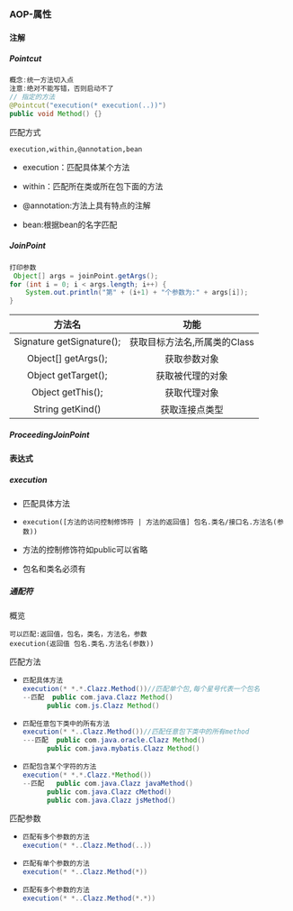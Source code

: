 ### AOP-属性

#### 注解

##### Pointcut

```java
概念:统一方法切入点
注意:绝对不能写错，否则启动不了
// 指定的方法
@Pointcut("execution(* execution(..))")
public void Method() {}
```

匹配方式

```
execution,within,@annotation,bean
```

- execution：匹配具体某个方法

- within：匹配所在类或所在包下面的方法

- @annotation:方法上具有特点的注解
- bean:根据bean的名字匹配

##### JoinPoint

```java
打印参数
 Object[] args = joinPoint.getArgs();
for (int i = 0; i < args.length; i++) {
    System.out.println("第" + (i+1) + "个参数为:" + args[i]);
}
```

|          方法名           |             功能             |
| :-----------------------: | :--------------------------: |
| Signature getSignature(); | 获取目标方法名,所属类的Class |
|    Object[] getArgs();    |         获取参数对象         |
|    Object getTarget();    |       获取被代理的对象       |
|     Object getThis();     |         获取代理对象         |
|     String getKind()      |        获取连接点类型        |

##### ProceedingJoinPoint

#### 表达式

##### execution

- 匹配具体方法

- ```
  execution([方法的访问控制修饰符 | 方法的返回值] 包名.类名/接口名.方法名(参数))
  ```

- 方法的控制修饰符如public可以省略

- 包名和类名必须有



##### 通配符

概览

```
可以匹配:返回值，包名，类名，方法名，参数
execution(返回值 包名.类名.方法名(参数))
```

匹配方法

- ```JAVA
  匹配具体方法
  execution(* *.*.Clazz.Method())//匹配单个包,每个星号代表一个包名
  --匹配  public com.java.Clazz Method()
      	public com.js.Clazz Method()
  ```

- ```JAVA
  匹配任意包下类中的所有方法
  execution(* *..Clazz.Method())//匹配任意包下类中的所有method
  ---匹配  public com.java.oracle.Clazz Method()
      	public com.java.mybatis.Clazz Method()
  ```

- ```java
  匹配包含某个字符的方法
  execution(* *.*.Clazz.*Method())
  --匹配   public com.java.Clazz javaMethod()
      	public com.java.Clazz cMethod()
      	public com.java.Clazz jsMethod()
  ```

匹配参数

- ```JAVA
  匹配有多个参数的方法
  execution(* *..Clazz.Method(..))
  ```

- ```JAVA
  匹配有单个参数的方法
  execution(* *..Clazz.Method(*))
  ```

- ```java
  匹配有多个参数的方法
  execution(* *..Clazz.Method(*.*))
  ```

  

